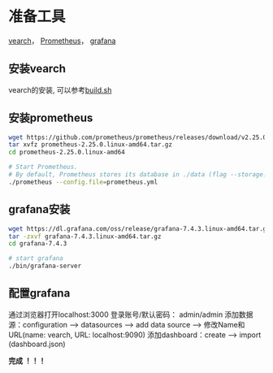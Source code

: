 # 准备工具

[vearch](https://github.com/vearch/vearch)， [Prometheus](https://prometheus.io/)， [grafana](https://grafana.com/)

## 安装vearch

vearch的安装, 可以参考[build.sh](https://github.com/vearch/vearch/blob/master/build/build.sh)

## 安装prometheus
```bash
wget https://github.com/prometheus/prometheus/releases/download/v2.25.0/prometheus-2.25.0.linux-amd64.tar.gz
tar xvfz prometheus-2.25.0.linux-amd64.tar.gz
cd prometheus-2.25.0.linux-amd64

# Start Prometheus.
# By default, Prometheus stores its database in ./data (flag --storage.tsdb.path).
./prometheus --config.file=prometheus.yml
```

## grafana安装
```bash
wget https://dl.grafana.com/oss/release/grafana-7.4.3.linux-amd64.tar.gz
tar -zxvf grafana-7.4.3.linux-amd64.tar.gz
cd grafana-7.4.3

# start grafana
./bin/grafana-server
```

## 配置grafana
通过浏览器打开localhost:3000
登录账号/默认密码： admin/admin
添加数据源：configuration --> datasources --> add data source --> 修改Name和URL(name: vearch, URL: localhost:9090)
添加dashboard：create --> import (dashboard.json)



**完成 ！！！**